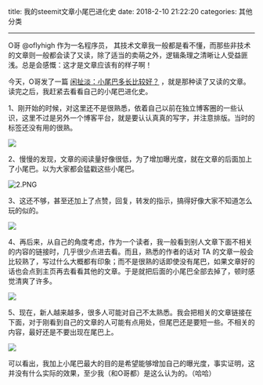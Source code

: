 title: 我的steemit文章小尾巴进化史
date: 2018-2-10 21:22:20
categories: 其他分类

---

O哥 @oflyhigh 作为一名程序员， 其技术文章我一般都是看不懂，而那些非技术的文章则一般都会读了又读，除了适当的卖萌之外，逻辑条理之清晰让人受益匪浅。总是会感慨：这才是文章应该有的样子啊！

<!--more-->



今天，O哥发了一篇 [闲扯淡：小尾巴多长比较好？](https://steemit.com/chat/@oflyhigh/2cwfw7) ，就是那种读了又读的文章。读完之后，我赶紧去看看自己的小尾巴进化史。

1、刚开始的时候，对这里还不是很熟悉，依着自己以前在独立博客圈的一些认识，这里不过是另外一个博客平台，就是要认认真真的写字，并注意排版。当时的标签还没有用的很熟。

![](https://steemitimages.com/DQmXPV7XK6iuYmnnNkWcVBpn7Qr97hrNxxbat7sJcFcWAv8/1.PNG)

2、慢慢的发现，文章的阅读量好像很低，为了增加曝光度，就在文章的后面加上了小尾巴。以为大家都会猛戳这些小尾巴。

![2.PNG](https://steemitimages.com/DQmQYcTZ9oMRnsGKcmHPF5MgS9aLDvjxrFwXvYYC8S9YoDc/2.PNG)

3、这还不够，甚至还加上了点赞，回复，转发的指示，搞得好像大家不知道怎么玩的似的。

![ ](https://steemitimages.com/DQmZ4heDoA5VxK3ZJ3h8uWnhFnTo5cdgKmFpo2cHQ1aKw7F/3.PNG)

4、再后来，从自己的角度考虑，作为一个读者，我一般看到别人文章下面不相关的内容的链接时，几乎很少点进去看。而且，熟悉的作者的话对 TA 的文章一般会比较熟了，写过什么大概都有印象；而不是很熟的话即使没有尾巴，如果文章好的话也会点到主页再去看看其他的文章。于是就把后面的小尾巴全部去掉了，顿时感觉清爽了许多。

![ ](https://steemitimages.com/DQmT1eNKAHjCAafY6X14MDRPVGYZfQbfF8h2kRMCsTRjjXm/4.PNG)

5、现在，新人越来越多，很多人可能对自己不太熟悉。我会把相关的文章链接在下面，对于刚看到自己的文章的人可能有点用处，但尾巴还是要短一些。不相关的内容，最好还是不要出现在尾巴上。

![](https://steemitimages.com/DQmSS6BsMS5SgVukEmmmUc6ForkFsAYghBqCwVDMuZ1SiH7/5.PNG)

可以看出，我加上小尾巴最大的目的是希望能够增加自己的曝光度，事实证明，这并没有什么实际的效果，至少我（和O哥都）是这么认为的。（哈哈）

